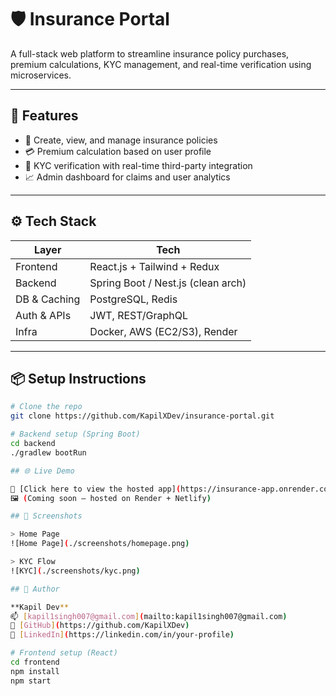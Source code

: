 # 🛡️ Insurance Portal

A full-stack web platform to streamline insurance policy purchases, premium calculations, KYC management, and real-time verification using microservices.

---

## 🚀 Features

- 🧾 Create, view, and manage insurance policies
- 💳 Premium calculation based on user profile
- 🔐 KYC verification with real-time third-party integration
- 📈 Admin dashboard for claims and user analytics

---

## ⚙️ Tech Stack

| Layer        | Tech                          |
|--------------|-------------------------------|
| Frontend     | React.js + Tailwind + Redux   |
| Backend      | Spring Boot / Nest.js (clean arch) |
| DB & Caching | PostgreSQL, Redis             |
| Auth & APIs  | JWT, REST/GraphQL             |
| Infra        | Docker, AWS (EC2/S3), Render  |

---

## 📦 Setup Instructions

```bash
# Clone the repo
git clone https://github.com/KapilXDev/insurance-portal.git

# Backend setup (Spring Boot)
cd backend
./gradlew bootRun

## 🌐 Live Demo

🚀 [Click here to view the hosted app](https://insurance-app.onrender.com)  
🖼️ (Coming soon – hosted on Render + Netlify)

## 📸 Screenshots

> Home Page  
![Home Page](./screenshots/homepage.png)

> KYC Flow  
![KYC](./screenshots/kyc.png)

## 👤 Author

**Kapil Dev**  
📫 [kapil1singh007@gmail.com](mailto:kapil1singh007@gmail.com)  
🔗 [GitHub](https://github.com/KapilXDev)  
🔗 [LinkedIn](https://linkedin.com/in/your-profile)

# Frontend setup (React)
cd frontend
npm install
npm start

